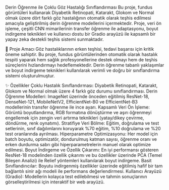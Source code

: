 Derin Öğrenme ile Çoklu Göz Hastalığı Sınıflandırması
Bu proje, fundus görüntüleri kullanarak Diyabetik Retinopati, Katarakt, Glokom ve Normal olmak üzere dört farklı göz hastalığının otomatik olarak teşhis edilmesi amacıyla geliştirilmiş derin öğrenme modellerini içermektedir. Proje, veri ön işleme, çeşitli CNN mimarilerinin transfer öğrenme ile adaptasyonu, boyut indirgeme teknikleri ve kullanıcı dostu bir Gradio arayüzü ile kapsamlı bir yapay zeka destekli teşhis sistemi sunmaktadır.

🚀 Proje Amacı
Göz hastalıklarının erken teşhisi, tedavi başarısı için kritik öneme sahiptir. Bu proje, fundus görüntülerinden otomatik olarak hastalık tespiti yaparak hem sağlık profesyonellerine destek olmayı hem de teşhis süreçlerini hızlandırmayı hedeflemektedir. Derin öğrenme tabanlı yaklaşımlar ve boyut indirgeme teknikleri kullanılarak verimli ve doğru bir sınıflandırma sistemi oluşturulmuştur.

✨ Özellikler
Çoklu Hastalık Sınıflandırması: Diyabetik Retinopati, Katarakt, Glokom ve Normal olmak üzere 4 farklı göz durumu sınıflandırması.
Derin Öğrenme Modelleri: ImageNet üzerinde önceden eğitilmiş ResNet-18, DenseNet-121, MobileNetV2, EfficientNet-B0 ve EfficientNet-B3 modellerinin transfer öğrenme ile ince ayarı.
Kapsamlı Veri Ön İşleme: Görüntü boyutlandırma, RGB formatına dönüştürme ve aşırı öğrenmeyi engellemek için zengin veri artırma teknikleri (yatay/dikey çevirme, döndürme, renk oynatımı).
Stratifiye Veri Bölme: Eğitim, doğrulama ve test setlerinin, sınıf dağılımlarını koruyarak %70 eğitim, %10 doğrulama ve %20 test oranlarında ayrılması.
Hiperparametre Optimizasyonu: Her model için batch boyutu, optimizatör, dondurulmuş katman sayısı, öğrenme oranı ve erken durdurma sabrı gibi hiperparametrelerin manuel olarak optimize edilmesi.
Boyut İndirgeme ve Özellik Çıkarımı: En iyi performansı gösteren ResNet-18 modelinden özellik çıkarımı ve bu özellikler üzerinde PCA (Temel Bileşen Analizi) ile Relief yöntemleri kullanılarak boyut indirgeme.
Basit Sınıflandırıcılar: Boyutu indirgenmiş özellikler üzerinde eğitilmiş hafif bir tam bağlantılı sinir ağı modeli ile performans değerlendirmesi.
Kullanıcı Arayüzü (Gradio): Modellerin kolayca test edilebilmesi ve tahmin sonuçlarının görselleştirilmesi için interaktif bir web arayüzü.
